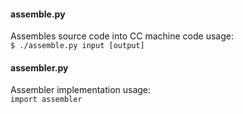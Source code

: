 #### assemble.py
Assembles source code into CC machine code
usage:  
```$ ./assemble.py input [output]```

#### assembler.py
Assembler implementation
usage:  
```import assembler```